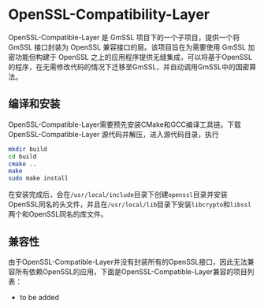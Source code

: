 # OpenSSL-Compatibility-Layer
OpenSSL-Compatible-Layer 是 GmSSL 项目下的一个子项目，提供一个将 GmSSL 接口封装为 OpenSSL 兼容接口的层。该项目旨在为需要使用 GmSSL 加密功能但构建于 OpenSSL 之上的应用程序提供无缝集成，可以将基于OpenSSL的程序，在无需修改代码的情况下迁移至GmSSL，并自动调用GmSSL中的国密算法。

## 编译和安装

OpenSSL-Compatible-Layer需要预先安装CMake和GCC编译工具链。下载 OpenSSL-Compatible-Layer 源代码并解压，进入源代码目录，执行

```bash
mkdir build
cd build
cmake ..
make
sudo make install
```

在安装完成后，会在`/usr/local/include`目录下创建`openssl`目录并安装OpenSSL同名的头文件，并且在`/usr/local/lib`目录下安装`libcrypto`和`libssl`两个和OpenSSL同名的库文件。

## 兼容性

由于OpenSSL-Compatible-Layer并没有封装所有的OpenSSL接口，因此无法兼容所有依赖OpenSSL的应用，下面是OpenSSL-Compatible-Layer兼容的项目列表：

* to be added
